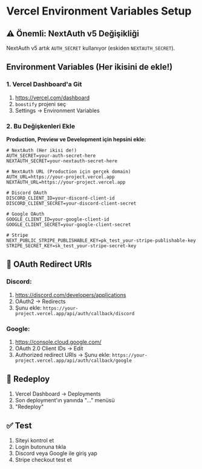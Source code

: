 # Vercel Environment Variables Setup

## ⚠️ Önemli: NextAuth v5 Değişikliği

NextAuth v5 artık `AUTH_SECRET` kullanıyor (eskiden `NEXTAUTH_SECRET`). 

## Environment Variables (Her ikisini de ekle!)

### 1. Vercel Dashboard'a Git
1. https://vercel.com/dashboard
2. `boostify` projeni seç
3. Settings → Environment Variables

### 2. Bu Değişkenleri Ekle

**Production, Preview ve Development için hepsini ekle:**

```env
# NextAuth (Her ikisi de!)
AUTH_SECRET=your-auth-secret-here
NEXTAUTH_SECRET=your-nextauth-secret-here

# NextAuth URL (Production için gerçek domain)
AUTH_URL=https://your-project.vercel.app
NEXTAUTH_URL=https://your-project.vercel.app

# Discord OAuth
DISCORD_CLIENT_ID=your-discord-client-id
DISCORD_CLIENT_SECRET=your-discord-client-secret

# Google OAuth
GOOGLE_CLIENT_ID=your-google-client-id
GOOGLE_CLIENT_SECRET=your-google-client-secret

# Stripe
NEXT_PUBLIC_STRIPE_PUBLISHABLE_KEY=pk_test_your-stripe-publishable-key
STRIPE_SECRET_KEY=sk_test_your-stripe-secret-key
```

## 🎯 OAuth Redirect URIs

### Discord:
1. https://discord.com/developers/applications
2. OAuth2 → Redirects
3. Şunu ekle: `https://your-project.vercel.app/api/auth/callback/discord`

### Google:
1. https://console.cloud.google.com/
2. OAuth 2.0 Client IDs → Edit
3. Authorized redirect URIs → Şunu ekle: `https://your-project.vercel.app/api/auth/callback/google`

## 🔄 Redeploy

1. Vercel Dashboard → Deployments
2. Son deployment'ın yanında "..." menüsü
3. "Redeploy"

## ✅ Test

1. Siteyi kontrol et
2. Login butonuna tıkla
3. Discord veya Google ile giriş yap
4. Stripe checkout test et

